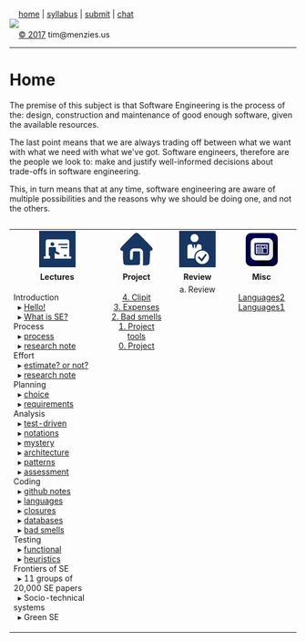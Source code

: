 &nbsp;&nbsp;&nbsp;&nbsp;[home](http://tiny.cc/se17) | 
[syllabus](https://github.com/txt/se17/blob/master/doc/syllabus.md) | 
[submit](http://tiny.cc/se17give) |
[chat](https://se17.slack.com/)  
[<img width=900 src="https://raw.githubusercontent.com/txt/se17/master/img/se17.png">](http://tiny.cc/se17)   <br>
&nbsp;&nbsp;&nbsp;&nbsp;[&copy; 2017](https://github.com/txt/se17/blob/master/LICENSE.md) tim&commat;menzies.us<br>

_______



# Home

The premise of this subject is that Software Engineering is the process of the:
design,
construction and
maintenance of
good enough
software,
given the available resources.

The last point means that we are always trading off between what
we want with what we need with what we've got. Software engineers,
therefore are the people we look to:
make and
justify
well-informed decisions
about trade-offs
in software engineering.

This, in turn means that at any time, software engineering are aware
of multiple possibilities and the reasons why we should be doing
one, and not the others.


<table width="100%" border=0 align=right>
<tr>
<td align=center><img  src="img/lectures.gif"></td>
<td align=center><img  src="img/homework.png"></td>
<td align=center><img  src="img/review.gif"></td>
<td align=center><img  src="img/news.png"></td>
</tr>
<tr>
<td align=center><b>Lectures</b></td>
<td align=center><b>Project</b>
</td><td align=center><b>Review </td>
<td align=center><b>Misc</b> </td>
</tr>
<tr>
<td valign=top  xwidth="100px">

<!-- -------------------------------- -->
Introduction<br>
&nbsp;&nbsp;&rtrif;&nbsp;<a href="doc/lecture0.md">Hello!</a><br>
&nbsp;&nbsp;&rtrif;&nbsp;<a href="doc/lecture2.md">What is SE?</a><br>
Process<br>
&nbsp;&nbsp;&rtrif;&nbsp;<a href="doc/10process.md">process</a><br>
&nbsp;&nbsp;&rtrif;&nbsp;<a href="delayedusse%20effect">research note</a><br>
Effort<br>
&nbsp;&nbsp;&rtrif;&nbsp;<a href="doc/50effort.md">estimate? or not?</a><br>
&nbsp;&nbsp;&rtrif;&nbsp;<a href="effor%20models">research note</a><br>
Planning<br>
&nbsp;&nbsp;&rtrif;&nbsp;<a href="https://goo.gl/fxMvtz">choice</a><br>
&nbsp;&nbsp;&rtrif;&nbsp;<a href="https://goo.gl/aLVvrT">requirements</a><br>
Analysis<br>
&nbsp;&nbsp;&rtrif;&nbsp;<a href="doc/40tdd.md">test-driven</a><br>
&nbsp;&nbsp;&rtrif;&nbsp;<a href="60notations.md">notations</a><br>
&nbsp;&nbsp;&rtrif;&nbsp;<a href="doc/20mystery.md">mystery</a><br>
&nbsp;&nbsp;&rtrif;&nbsp;<a href="doc/30architectures.md">architecture</a><br>
&nbsp;&nbsp;&rtrif;&nbsp;<a href="doc/35patterns.md">patterns</a><br>
&nbsp;&nbsp;&rtrif;&nbsp;<a href="doc/gendermag.md">assessment</a><br>
Coding<br>
&nbsp;&nbsp;&rtrif;&nbsp;<a href="github.md">github notes</a><br>
&nbsp;&nbsp;&rtrif;&nbsp;<a href="doc/langauges.md">languages</a><br>
&nbsp;&nbsp;&rtrif;&nbsp;<a href="doc/45closures.md">closures</a><br>
&nbsp;&nbsp;&rtrif;&nbsp;<a href="doc/31sql.md">databases</a><br>
&nbsp;&nbsp;&rtrif;&nbsp;<a href="my%20paper">bad smells</a><br>
Testing<br>
&nbsp;&nbsp;&rtrif;&nbsp;<a href="doc/80functionalTesting.pdf">functional</a><br>
&nbsp;&nbsp;&rtrif;&nbsp;<a href="doc/81test.md">heuristics</a><br>
Frontiers of SE<br>
&nbsp;&nbsp;&rtrif;&nbsp;11 groups of 20,000 SE papers<br>
&nbsp;&nbsp;&rtrif;&nbsp;Socio-technical systems<br>
&nbsp;&nbsp;&rtrif;&nbsp;Green SE<br>


<!-- -------------------------------- -->

</td><td align=center valign=top xwidth="100px">

<a href="https://github.com/cleebp/csc-510-group-g/blob/master/apr1/report/report.pdf">4. Clipit</a><br>
<a href="https://github.com/sandz-in/csc510_group_l/blob/master/april/Report.pdf">3. Expenses</a><br>
<a href="doc/badsmells.md">2. Bad smells</a><br>
<a href="doc/lecture1.md">1. Project tools</a><br>
<a href="doc/project.md">0. Project</a>
<br><img     width=150 src="img/200x1.png">
</td>
<td align=center   valign=top xwidth="100px>
<a href="doc/review1.md">a. Review</a>
<br><img width=150 src="img/200x1.png">
</td>
<td align=center valign=top  xwidth="100px">

<a href="http://unbox.org/doc/Seven%20More%20Languages%20in%20Seven%20Weeks.pdf">Languages2</a><br>
<a href="http://unbox.org/doc/Seven%20Languages%20in%20Seven%20Weeks%20A%20Pragmatic%20Guide%20to%20Learning%20Programming%20Languages.pdf">Languages1</a>
<br><img     width=150 src="img/200x1.png">
</td>
</tr>

</table>
